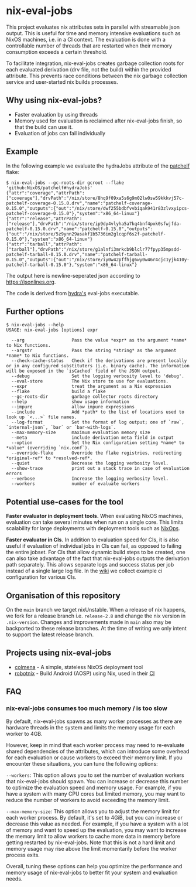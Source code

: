 # nix-eval-jobs

This project evaluates nix attributes sets in parallel with streamable json
output.  This is useful for time and memory intensive evaluations such as NixOS
machines, i.e. in a CI context.  The evaluation is done with a controllable
number of threads that are restarted when their memory consumption exceeds a
certain threshold.

To facilitate integration, nix-eval-jobs creates garbage collection roots for
each evaluated derivation (drv file, not the build) within the provided
attribute.  This prevents race conditions between the nix garbage collection
service and user-started nix builds processes.

## Why using nix-eval-jobs?

- Faster evaluation by using threads
- Memory used for evaluation is reclaimed after nix-eval-jobs finish, so that the build can use it.
- Evaluation of jobs can fail individually

## Example

In the following example we evaluate the hydraJobs attribute of the [patchelf](https://github.com/NixOS/patchelf) flake:

```console
$ nix-eval-jobs --gc-roots-dir gcroot --flake 'github:NixOS/patchelf#hydraJobs'
{"attr":"coverage","attrPath":["coverage"],"drvPath":"/nix/store/8hq9f09xa5s6g9m02lw0sw59kkkvj57c-patchelf-coverage-0.15.0.drv","name":"patchelf-coverage-0.15.0","outputs":{"out":"/nix/store/dwf255bdbfvvbiqak941r83zlvxyipcs-patchelf-coverage-0.15.0"},"system":"x86_64-linux"}
{"attr":"release","attrPath":["release"],"drvPath":"/nix/store/ip9dy4vlyha5a7kq4bnf4pxk0sfwjfda-patchelf-0.15.0.drv","name":"patchelf-0.15.0","outputs":{"out":"/nix/store/5z9ynn29asakf1b5736im2glcqpf6s2f-patchelf-0.15.0"},"system":"x86_64-linux"}
{"attr":"tarball","attrPath":["tarball"],"drvPath":"/nix/store/g1alnfi3mrkcb9blclr77fpyp35mpsdd-patchelf-tarball-0.15.0.drv","name":"patchelf-tarball-0.15.0","outputs":{"out":"/nix/store/iy0w42pffhjg6wy0w46r4cjc1yjk410y-patchelf-tarball-0.15.0"},"system":"x86_64-linux"}
```

The output here is newline-seperated json according to https://jsonlines.org.

The code is derived from [hydra's](https://github.com/nixos/hydra) eval-jobs executable.

## Further options

``` console
$ nix-eval-jobs --help
USAGE: nix-eval-jobs [options] expr

  --arg                  Pass the value *expr* as the argument *name* to Nix functions.
  --argstr               Pass the string *string* as the argument *name* to Nix functions.
  --check-cache-status   Check if the derivations are present locally or in any configured substituters (i.e. binary cache). The information will be exposed in the `isCached` field of the JSON output.
  --debug                Set the logging verbosity level to 'debug'.
  --eval-store           The Nix store to use for evaluations.
  --expr                 treat the argument as a Nix expression
  --flake                build a flake
  --gc-roots-dir         garbage collector roots directory
  --help                 show usage information
  --impure               allow impure expressions
  --include              Add *path* to the list of locations used to look up `<...>` file names.
  --log-format           Set the format of log output; one of `raw`, `internal-json`, `bar` or `bar-with-logs`.
  --max-memory-size      maximum evaluation memory size
  --meta                 include derivation meta field in output
  --option               Set the Nix configuration setting *name* to *value* (overriding `nix.conf`).
  --override-flake       Override the flake registries, redirecting *original-ref* to *resolved-ref*.
  --quiet                Decrease the logging verbosity level.
  --show-trace           print out a stack trace in case of evaluation errors
  --verbose              Increase the logging verbosity level.
  --workers              number of evaluate workers
```


## Potential use-cases for the tool

**Faster evaluator in deployment tools.** When evaluating NixOS machines,
evaluation can take several minutes when run on a single core.  This limits
scalability for large deployments with deployment tools such as
[NixOps](https://github.com/NixOS/nixops).

**Faster evaluator in CIs.** In addition to evaluation speed for CIs, it is also
useful if evaluation of individual jobs in CIs can fail, as opposed to failing
the entire jobset. For CIs that allow dynamic build steps to be created, one can
also take advantage of the fact that nix-eval-jobs outputs the derivation path
separately. This allows separate logs and success status per job instead of a
single large log file. In the
[wiki](https://github.com/nix-community/nix-eval-jobs/wiki#ci-example-configurations)
we collect example ci configuration for various CIs.


## Organisation of this repository

On the `main` branch we target nixUnstable. When a release of nix happens, we
fork for a release branch i.e. `release-2.8` and change the nix version in
`.nix-version`. Changes and improvements made in `main` also may be backported
to these release branches. At the time of writing we only intent to support the
latest release branch.


## Projects using nix-eval-jobs

- [colmena](https://github.com/zhaofengli/colmena) -  A simple, stateless NixOS deployment tool
- [robotnix](https://github.com/danielfullmer/robotnix) -  Build Android (AOSP) using Nix, used in their [CI](https://github.com/danielfullmer/robotnix/blob/38b80700ee4265c306dcfdcce45056e32ab2973f/.github/workflows/instantiate.yml#L18)

## FAQ

### nix-eval-jobs consumes too much memory / is too slow

By default, nix-eval-jobs spawns as many worker processes as there are
hardware threads in the system and limits the memory usage for each worker to
4GB.

However, keep in mind that each worker process may need to re-evaluate shared
dependencies of the attributes, which can introduce some overhead for each
evaluation or cause workers to exceed their memory limit. If you encounter
these situations, you can tune the following options:

`--workers`: This option allows you to set the number of evaluation workers that
nix-eval-jobs should spawn. You can increase or decrease this number to
optimize the evaluation speed and memory usage. For example, if you have a
system with many CPU cores but limited memory, you may want to reduce the
number of workers to avoid exceeding the memory limit.

`--max-memory-size`: This option allows you to adjust the memory limit for each
worker process. By default, it's set to 4GiB, but you can increase or decrease
this value as needed. For example, if you have a system with a lot of memory
and want to speed up the evaluation, you may want to increase the memory limit
to allow workers to cache more data in memory before getting restarted by
nix-eval-jobs.
Note that this is not a hard limit and memory usage may rise above the limit momentarily
before the worker process exits.

Overall, tuning these options can help you optimize the performance and memory
usage of nix-eval-jobs to better fit your system and evaluation needs.
